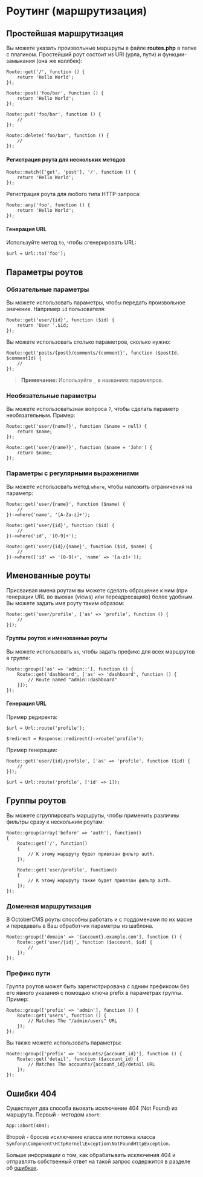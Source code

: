 # Роутинг (маршрутизация)

<a href="#basic-routing" name="basic-routing" class="anchor"></a>
## Простейшая маршрутизация

Вы можете указать произвольные маршруты в файле **routes.php** в папке с плагином. Простейший роут состоит из URI (урла, пути) и функции-замыкания (она же коллбек):

    Route::get('/', function () {
        return 'Hello World';
    });

    Route::post('foo/bar', function () {
        return 'Hello World';
    });

    Route::put('foo/bar', function () {
        //
    });

    Route::delete('foo/bar', function () {
        //
    });

#### Регистрация роута для нескольких методов

    Route::match(['get', 'post'], '/', function () {
        return 'Hello World';
    });

Регистрация роута для любого типа HTTP-запроса:

    Route::any('foo', function () {
        return 'Hello World';
    });

#### Генерация URL

Используйте метод `to`, чтобы сгенерировать URL:

    $url = Url::to('foo');

<a href="#route-parameters" name="route-parameters" class="anchor"></a>
## Параметры роутов

<a href="#required-parameters" name="required-parameters" class="anchor"></a>
### Обязательные параметры

Вы можете использовать параметры, чтобы передать произвольное значение. Например `id` пользователя:

    Route::get('user/{id}', function ($id) {
        return 'User '.$id;
    });

Вы можете использовать столько параметров, сколько нужно:

    Route::get('posts/{post}/comments/{comment}', function ($postId, $commentId) {
        //
    });

> **Примечание:** Используйте `_` в названиях параметров.

<a href="#parameters-optional-parameters" name="parameters-optional-parameters" class="anchor"></a>
### Необязательные параметры

Вы можете использоватьзнак вопроса `?`, чтобы сделать параметр необязательным. Пример:

    Route::get('user/{name?}', function ($name = null) {
        return $name;
    });

    Route::get('user/{name?}', function ($name = 'John') {
        return $name;
    });

<a href="#parameters-regular-expression-constraints" name="parameters-regular-expression-constraints" class="anchor"></a>
### Параметры с регулярными выражениями

Вы можете использовать метод `where`, чтобы наложить ограничения на параметр:

    Route::get('user/{name}', function ($name) {
        //
    })->where('name', '[A-Za-z]+');

    Route::get('user/{id}', function ($id) {
        //
    })->where('id', '[0-9]+');

    Route::get('user/{id}/{name}', function ($id, $name) {
        //
    })->where(['id' => '[0-9]+', 'name' => '[a-z]+']);

<a href="#named-routes" name="named-routes" class="anchor"></a>
## Именованные роуты

Присваивая имена роутам вы можете сделать обращение к ним (при генерации URL во вьюхах (views) или переадресациях) более удобным. Вы можете задать имя роуту таким образом:

    Route::get('user/profile', ['as' => 'profile', function () {
        //
    }]);

#### Группы роутов и именованные роуты

Вы можете использовать `as`, чтобы задать префикс для всех маршрутов в группе:

    Route::group(['as' => 'admin::'], function () {
        Route::get('dashboard', ['as' => 'dashboard', function () {
            // Route named "admin::dashboard"
        }]);
    });

#### Генерация URL

Пример редиректа:

    $url = Url::route('profile');

    $redirect = Response::redirect()->route('profile');

Пример генерации:

    Route::get('user/{id}/profile', ['as' => 'profile', function ($id) {
        //
    }]);

    $url = Url::route('profile', ['id' => 1]);

<a href="#route-groups" name="route-groups" class="anchor"></a>
## Группы роутов

Вы можете сгруппировать маршруты, чтобы применить различны фильтры сразу к нескольким роутам:

    Route::group(array('before' => 'auth'), function()
    {
        Route::get('/', function()
        {
            // К этому маршруту будет привязан фильтр auth.
        });

        Route::get('user/profile', function()
        {
            // К этому маршруту также будет привязан фильтр auth.
        });
    });

<a href="#route-group-sub-domain-routing" name="route-group-sub-domain-routing" class="anchor"></a>
### Доменная маршрутизация

В OctoberCMS роуты способны работать и с поддоменами по их маске и передавать в Ваш обработчик параметры из шаблона.

    Route::group(['domain' => '{account}.example.com'], function () {
        Route::get('user/{id}', function ($account, $id) {
            //
        });
    });

<a href="#route-group-prefixes" name="route-group-prefixes" class="anchor"></a>
### Префикс пути


Группа роутов может быть зарегистрирована с одним префиксом без его явного указания с помощью ключа prefix в параметрах группы. Пример:

    Route::group(['prefix' => 'admin'], function () {
        Route::get('users', function () {
            // Matches The "/admin/users" URL
        });
    });

Вы также можете использовать параметры:

    Route::group(['prefix' => 'accounts/{account_id}'], function () {
        Route::get('detail', function ($account_id) {
            // Matches The accounts/{account_id}/detail URL
        });
    });

<a href="#throwing-404-errors" name="throwing-404-errors" class="anchor"></a>
## Ошибки 404

Существует два способа вызвать исключение 404 (Not Found) из маршрута. Первый - методом `abort`:

    App::abort(404);

Второй - бросив исключение класса или потомка класса  `Symfony\Component\HttpKernel\Exception\NotFoundHttpException`.

Больше информации о том, как обрабатывать исключения 404 и отправлять собственный ответ на такой запрос содержится в разделе об [ошибках](../services/error-log).
